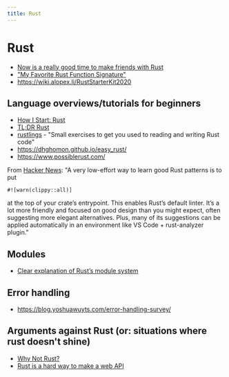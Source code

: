 ```yaml
---
title: Rust
---
```


# Rust

- [Now is a really good time to make friends with
  Rust](https://blog.red-badger.com/now-is-a-really-good-time-to-make-friends-with-rust)
- ["My Favorite Rust Function Signature"](https://www.brandonsmith.ninja/blog/favorite-rust-function)
- https://wiki.alopex.li/RustStarterKit2020

## Language overviews/tutorials for beginners

- [How I Start: Rust](https://christine.website/blog/how-i-start-rust-2020-03-15)
- [TL;DR Rust](https://christine.website/blog/TLDR-rust-2020-09-19)
- [rustlings](https://github.com/rust-lang/rustlings) - "Small exercises to get
  you used to reading and writing Rust code"
- https://dhghomon.github.io/easy_rust/
- https://www.possiblerust.com/

From [Hacker News](https://news.ycombinator.com/item?id=25621433): "A very low-effort way to learn good Rust patterns is to put

```
#![warn(clippy::all)]
```

at the top of your crate’s entrypoint. This enables Rust’s default linter. It’s a lot more friendly and focused on good design than you might expect, often suggesting more elegant alternatives. Plus, many of its suggestions can be applied automatically in an environment like VS Code + rust-analyzer plugin."

## Modules

- [Clear explanation of Rust’s module system](http://www.sheshbabu.com/posts/rust-module-system/)

## Error handling

- https://blog.yoshuawuyts.com/error-handling-survey/

## Arguments against Rust (or: situations where rust doesn't shine)

- [Why Not Rust?](https://matklad.github.io/2020/09/20/why-not-rust.html)
- [Rust is a hard way to make a web API](https://macwright.com/2021/01/15/rust.html)
